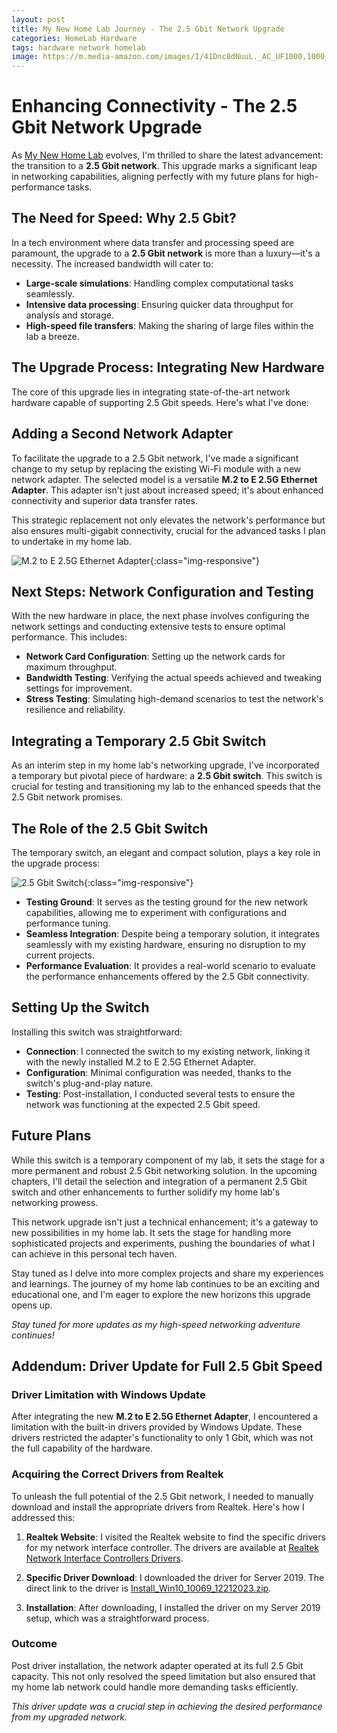 ```yaml
---
layout: post
title: My New Home Lab Journey - The 2.5 Gbit Network Upgrade
categories: HomeLab Hardware
tags: hardware network homelab
image: https://m.media-amazon.com/images/I/41Dnc8dNuuL._AC_UF1000,1000_QL80_.jpg
---
```


# Enhancing Connectivity - The 2.5 Gbit Network Upgrade

As [My New Home Lab](https://mylemans.online/posts/NewHomeLab/) evolves, I'm thrilled to share the latest advancement: the transition to a **2.5 Gbit network**. This upgrade marks a significant leap in networking capabilities, aligning perfectly with my future plans for high-performance tasks.

## The Need for Speed: Why 2.5 Gbit?

In a tech environment where data transfer and processing speed are paramount, the upgrade to a **2.5 Gbit network** is more than a luxury—it's a necessity. The increased bandwidth will cater to:

- **Large-scale simulations**: Handling complex computational tasks seamlessly.
- **Intensive data processing**: Ensuring quicker data throughput for analysis and storage.
- **High-speed file transfers**: Making the sharing of large files within the lab a breeze.

## The Upgrade Process: Integrating New Hardware

The core of this upgrade lies in integrating state-of-the-art network hardware capable of supporting 2.5 Gbit speeds. Here's what I've done:

## Adding a Second Network Adapter

To facilitate the upgrade to a 2.5 Gbit network, I've made a significant change to my setup by replacing the existing Wi-Fi module with a new network adapter. The selected model is a versatile **M.2 to E 2.5G Ethernet Adapter**. This adapter isn't just about increased speed; it's about enhanced connectivity and superior data transfer rates.

This strategic replacement not only elevates the network's performance but also ensures multi-gigabit connectivity, crucial for the advanced tasks I plan to undertake in my home lab.

![M.2 to E 2.5G Ethernet Adapter](https://m.media-amazon.com/images/I/41Dnc8dNuuL._AC_UF1000,1000_QL80_.jpg){:class="img-responsive"}


## Next Steps: Network Configuration and Testing

With the new hardware in place, the next phase involves configuring the network settings and conducting extensive tests to ensure optimal performance. This includes:

- **Network Card Configuration**: Setting up the network cards for maximum throughput.
- **Bandwidth Testing**: Verifying the actual speeds achieved and tweaking settings for improvement.
- **Stress Testing**: Simulating high-demand scenarios to test the network's resilience and reliability.


## Integrating a Temporary 2.5 Gbit Switch

As an interim step in my home lab's networking upgrade, I've incorporated a temporary but pivotal piece of hardware: a **2.5 Gbit switch**. This switch is crucial for testing and transitioning my lab to the enhanced speeds that the 2.5 Gbit network promises.

## The Role of the 2.5 Gbit Switch

The temporary switch, an elegant and compact solution, plays a key role in the upgrade process:

![2.5 Gbit Switch](https://m.media-amazon.com/images/I/71zswVnV8iL._AC_SX522_.jpg){:class="img-responsive"}

- **Testing Ground**: It serves as the testing ground for the new network capabilities, allowing me to experiment with configurations and performance tuning.
- **Seamless Integration**: Despite being a temporary solution, it integrates seamlessly with my existing hardware, ensuring no disruption to my current projects.
- **Performance Evaluation**: It provides a real-world scenario to evaluate the performance enhancements offered by the 2.5 Gbit connectivity.

## Setting Up the Switch

Installing this switch was straightforward:

- **Connection**: I connected the switch to my existing network, linking it with the newly installed M.2 to E 2.5G Ethernet Adapter.
- **Configuration**: Minimal configuration was needed, thanks to the switch's plug-and-play nature.
- **Testing**: Post-installation, I conducted several tests to ensure the network was functioning at the expected 2.5 Gbit speed.

## Future Plans

While this switch is a temporary component of my lab, it sets the stage for a more permanent and robust 2.5 Gbit networking solution. In the upcoming chapters, I'll detail the selection and integration of a permanent 2.5 Gbit switch and other enhancements to further solidify my home lab's networking prowess.

This network upgrade isn't just a technical enhancement; it's a gateway to new possibilities in my home lab. It sets the stage for handling more sophisticated projects and experiments, pushing the boundaries of what I can achieve in this personal tech haven.

Stay tuned as I delve into more complex projects and share my experiences and learnings. The journey of my home lab continues to be an exciting and educational one, and I'm eager to explore the new horizons this upgrade opens up.

*Stay tuned for more updates as my high-speed networking adventure continues!*

## Addendum: Driver Update for Full 2.5 Gbit Speed

### Driver Limitation with Windows Update

After integrating the new **M.2 to E 2.5G Ethernet Adapter**, I encountered a limitation with the built-in drivers provided by Windows Update. These drivers restricted the adapter's functionality to only 1 Gbit, which was not the full capability of the hardware.

### Acquiring the Correct Drivers from Realtek

To unleash the full potential of the 2.5 Gbit network, I needed to manually download and install the appropriate drivers from Realtek. Here's how I addressed this:

1. **Realtek Website**: I visited the Realtek website to find the specific drivers for my network interface controller. The drivers are available at [Realtek Network Interface Controllers Drivers](https://www.realtek.com/en/component/zoo/category/network-interface-controllers-10-100-1000m-gigabit-ethernet-pci-express-software).

2. **Specific Driver Download**: I downloaded the driver for Server 2019. The direct link to the driver is [Install_Win10_10069_12212023.zip](https://rtitwww.realtek.com/rtdrivers/cn/nic1/Install_Win10_10069_12212023.zip).

3. **Installation**: After downloading, I installed the driver on my Server 2019 setup, which was a straightforward process.

### Outcome

Post driver installation, the network adapter operated at its full 2.5 Gbit capacity. This not only resolved the speed limitation but also ensured that my home lab network could handle more demanding tasks efficiently.

*This driver update was a crucial step in achieving the desired performance from my upgraded network.*
